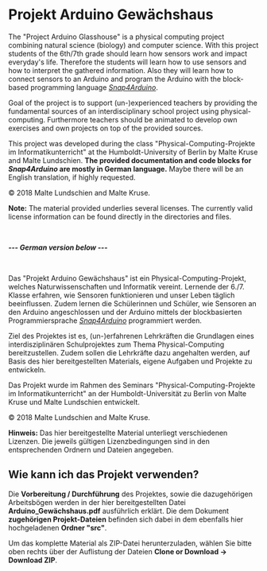 ﻿# Projekt Arduino Gewächshaus
The  "Project Arduino Glasshouse" is a physical computing project combining natural science (biology) and computer science. With this project students of the 6th/7th grade should learn how sensors work and impact everyday's life. Therefore the students will learn how to use sensors and how to interpret the gathered information. Also they will learn how to connect sensors to an Arduino and program the Arduino with the block-based programming language <a href="http://snap4arduino.rocks/">*Snap4Arduino*</a>. 

Goal of the project is to support (un-)experienced teachers by providing the fundamental sources of an interdisciplinary school project using physical-computing. Furthermore teachers should be animated to develop own exercises and own projects on top of the provided sources. 

This project was developed during the class "Physical-Computing-Projekte im Informatikunterricht" at the Humboldt-University of Berlin by Malte Kruse and Malte Lundschien. **The provided documentation and code blocks for *Snap4Arduino* are mostly in German language.**  Maybe there will be an English translation, if highly requested.

&copy; 2018 Malte Lundschien and Malte Kruse. 

**Note:**
The material provided underlies several licenses. The currently valid license information can be found directly in the directories and files. 

<br />

***--- German version below ---***

<br/>

Das "Projekt Arduino Gewächshaus" ist ein Physical-Computing-Projekt, welches Naturwissenschaften und Informatik vereint. Lernende der 6./7. Klasse erfahren, wie Sensoren funktionieren und unser Leben täglich beeinflussen. Zudem lernen die Schülerinnen und Schüler, wie Sensoren an den Arduino angeschlossen und der Arduino mittels der blockbasierten Programmiersprache <a href="http://snap4arduino.rocks/">*Snap4Arduino*</a> programmiert werden.

Ziel des Projektes ist es, (un-)erfahrenen Lehrkräften die Grundlagen eines interdisziplinären Schulprojektes zum Thema Physical-Computing bereitzustellen. Zudem sollen die Lehrkräfte dazu angehalten werden, auf Basis des hier bereitgestellten Materials, eigene Aufgaben und Projekte zu entwickeln.

Das Projekt wurde im Rahmen des Seminars "Physical-Computing-Projekte im Informatikunterricht" an der Humboldt-Universität zu Berlin von Malte Kruse und Malte Lundschien entwickelt. 

&copy; 2018 Malte Lundschien and Malte Kruse. 

**Hinweis:**
Das hier bereitgestellte Material unterliegt verschiedenen Lizenzen. Die jeweils gültigen Lizenzbedingungen sind in den entsprechenden Ordnern und Dateien angegeben.

## Wie kann ich das Projekt verwenden?
Die **Vorbereitung / Durchführung** des Projektes, sowie die dazugehörigen Arbeitsbögen werden in der hier bereitgestellten Datei **Arduino_Gewächshaus.pdf** ausführlich erklärt. Die dem Dokument **zugehörigen Projekt-Dateien** befinden sich dabei in dem ebenfalls hier hochgeladenen **Ordner "src"**.

Um das komplette Material als ZIP-Datei herunterzuladen, wählen Sie bitte oben rechts über der Auflistung der Dateien **Clone or Download &rarr; Download ZIP**.